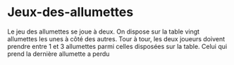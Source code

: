 # Jeux-des-allumettes
Le jeu des allumettes se joue à deux. On dispose sur la table vingt allumettes les unes à côté des autres. Tour à tour, les deux joueurs doivent prendre entre 1 et 3 allumettes parmi celles disposées sur la table. Celui qui prend la dernière allumette a perdu
